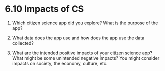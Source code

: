 # 6.10 Impacts of CS

1. Which citizen science app did you explore? What is the purpose of the app?

2. What data does the app use and how does the app use the data collected?

3. What are the intended positive impacts of your citizen science app? What might be some unintended negative impacts? You might consider impacts on society, the economy, culture, etc.
